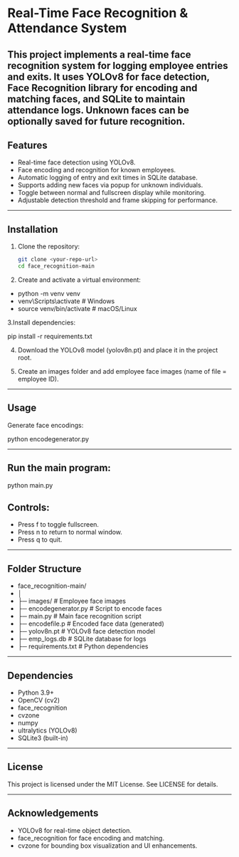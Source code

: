# Real-Time Face Recognition & Attendance System

This project implements a real-time face recognition system for logging employee entries and exits. It uses **YOLOv8** for face detection, **Face Recognition** library for encoding and matching faces, and **SQLite** to maintain attendance logs. Unknown faces can be optionally saved for future recognition.
---

## Features

- Real-time face detection using YOLOv8.
- Face encoding and recognition for known employees.
- Automatic logging of entry and exit times in SQLite database.
- Supports adding new faces via popup for unknown individuals.
- Toggle between normal and fullscreen display while monitoring.
- Adjustable detection threshold and frame skipping for performance.

---

## Installation

1. Clone the repository:
   ```bash
   git clone <your-repo-url>
   cd face_recognition-main
   
2. Create and activate a virtual environment:

- python -m venv venv
- venv\Scripts\activate       # Windows
- source venv/bin/activate    # macOS/Linux

3.Install dependencies:

pip install -r requirements.txt

4. Download the YOLOv8 model (yolov8n.pt) and place it in the project root.

5. Create an images folder and add employee face images (name of file = employee ID).

---

## Usage
Generate face encodings:

python encodegenerator.py

---

## Run the main program:

python main.py

## Controls:

- Press f to toggle fullscreen.
- Press n to return to normal window.
- Press q to quit.


---

## Folder Structure

- face_recognition-main/
- │
- ├─ images/               # Employee face images
- ├─ encodegenerator.py    # Script to encode faces
- ├─ main.py               # Main face recognition script
- ├─ encodefile.p          # Encoded face data (generated)
- ├─ yolov8n.pt            # YOLOv8 face detection model
- ├─ emp_logs.db           # SQLite database for logs
- ├─ requirements.txt      # Python dependencies

---

## Dependencies

- Python 3.9+
- OpenCV (cv2)
- face_recognition
- cvzone
- numpy
- ultralytics (YOLOv8)
- SQLite3 (built-in)

---

## License
This project is licensed under the MIT License. See LICENSE for details.

---

## Acknowledgements
- YOLOv8 for real-time object detection.
- face_recognition for face encoding and matching.
- cvzone for bounding box visualization and UI enhancements.
